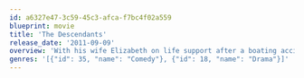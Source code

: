 ```yaml
---
id: a6327e47-3c59-45c3-afca-f7bc4f02a559
blueprint: movie
title: 'The Descendants'
release_date: '2011-09-09'
overview: 'With his wife Elizabeth on life support after a boating accident, Hawaiian land baron, Matt King takes his daughters on a trip from Oahu to Kauai to confront the young real estate broker, who was having an affair with Elizabeth before her misfortune.'
genres: '[{"id": 35, "name": "Comedy"}, {"id": 18, "name": "Drama"}]'
---
```

